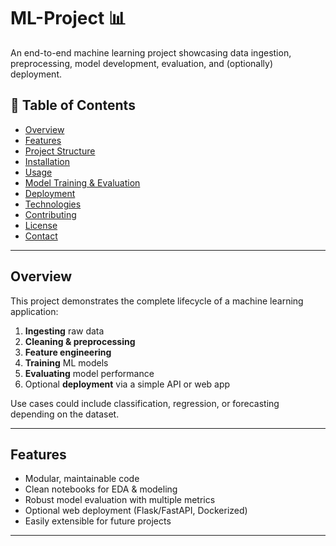 # ML-Project 📊

An end-to-end machine learning project showcasing data ingestion, preprocessing, model development, evaluation, and (optionally) deployment.

## 🚀 Table of Contents
- [Overview](#overview)
- [Features](#features)
- [Project Structure](#project-structure)
- [Installation](#installation)
- [Usage](#usage)
- [Model Training & Evaluation](#model-training--evaluation)
- [Deployment](#deployment)
- [Technologies](#technologies)
- [Contributing](#contributing)
- [License](#license)
- [Contact](#contact)

---

## Overview

This project demonstrates the complete lifecycle of a machine learning application:
1. **Ingesting** raw data
2. **Cleaning & preprocessing**
3. **Feature engineering**
4. **Training** ML models
5. **Evaluating** model performance
6. Optional **deployment** via a simple API or web app

Use cases could include classification, regression, or forecasting depending on the dataset.

---

## Features
- Modular, maintainable code
- Clean notebooks for EDA & modeling
- Robust model evaluation with multiple metrics
- Optional web deployment (Flask/FastAPI, Dockerized)
- Easily extensible for future projects

---
